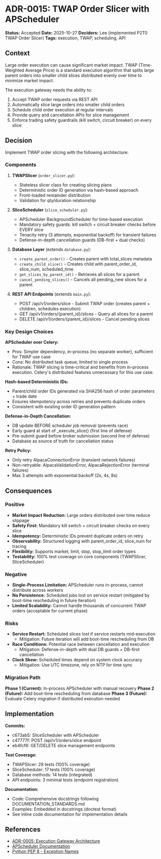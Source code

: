# ADR-0015: TWAP Order Slicer with APScheduler

**Status:** Accepted
**Date:** 2025-10-27
**Deciders:** Lee (implemented P2T0 TWAP Order Slicer)
**Tags:** execution, TWAP, scheduling, API

## Context

Large order execution can cause significant market impact. TWAP (Time-Weighted Average Price) is a standard execution algorithm that splits large parent orders into smaller child slices distributed evenly over time to minimize market impact.

The execution gateway needs the ability to:
1. Accept TWAP order requests via REST API
2. Automatically slice large orders into smaller child orders
3. Schedule child order execution at regular intervals
4. Provide query and cancellation APIs for slice management
5. Enforce trading safety guardrails (kill switch, circuit breaker) on every slice

## Decision

Implement TWAP order slicing with the following architecture:

### Components

1. **TWAPSlicer** (`order_slicer.py`):
   - Stateless slicer class for creating slicing plans
   - Deterministic order ID generation via hash-based approach
   - Front-loaded remainder distribution
   - Validation for qty/duration relationship

2. **SliceScheduler** (`slice_scheduler.py`):
   - APScheduler BackgroundScheduler for time-based execution
   - Mandatory safety guards: kill switch + circuit breaker checks before EVERY slice
   - Tenacity retry (3 attempts, exponential backoff) for transient failures
   - Defense-in-depth cancellation guards (DB-first + dual checks)

3. **Database Layer** (extends `database.py`):
   - `create_parent_order()` - Creates parent with total_slices metadata
   - `create_child_slice()` - Creates child with parent_order_id, slice_num, scheduled_time
   - `get_slices_by_parent_id()` - Retrieves all slices for a parent
   - `cancel_pending_slices()` - Cancels all pending_new slices for a parent

4. **REST API Endpoints** (extends `main.py`):
   - POST /api/v1/orders/slice - Submit TWAP order (creates parent + children, schedules execution)
   - GET /api/v1/orders/{parent_id}/slices - Query all slices for a parent
   - DELETE /api/v1/orders/{parent_id}/slices - Cancel pending slices

### Key Design Choices

**APScheduler over Celery:**
- Pros: Simpler dependency, in-process (no separate worker), sufficient for TWAP use case
- Cons: No distributed task queue, limited to single process
- Rationale: TWAP slicing is time-critical and benefits from in-process execution. Celery's distributed features unnecessary for this use case.

**Hash-based Deterministic IDs:**
- Parent/child order IDs generated via SHA256 hash of order parameters + trade date
- Ensures idempotency across retries and prevents duplicate orders
- Consistent with existing order ID generation pattern

**Defense-in-Depth Cancellation:**
- DB update BEFORE scheduler job removal (prevents race)
- Early guard at start of _execute_slice() (first line of defense)
- Pre-submit guard before broker submission (second line of defense)
- Database as source of truth for cancellation status

**Retry Policy:**
- Only retry AlpacaConnectionError (transient network failures)
- Non-retryable: AlpacaValidationError, AlpacaRejectionError (terminal failures)
- Max 3 attempts with exponential backoff (2s, 4s, 8s)

## Consequences

### Positive

- **Market Impact Reduction:** Large orders distributed over time reduce slippage
- **Safety First:** Mandatory kill switch + circuit breaker checks on every slice
- **Idempotency:** Deterministic IDs prevent duplicate orders on retry
- **Observability:** Structured logging with parent_order_id, slice_num for tracing
- **Flexibility:** Supports market, limit, stop, stop_limit order types
- **Testability:** 100% test coverage on core components (TWAPSlicer, SliceScheduler)

### Negative

- **Single-Process Limitation:** APScheduler runs in-process, cannot distribute across workers
- **No Persistence:** Scheduled jobs lost on service restart (mitigated by boot-time rescheduling in future iteration)
- **Limited Scalability:** Cannot handle thousands of concurrent TWAP orders (acceptable for current phase)

### Risks

- **Service Restart:** Scheduled slices lost if service restarts mid-execution
  - Mitigation: Future iteration will add boot-time rescheduling from DB
- **Race Conditions:** Potential race between cancellation and execution
  - Mitigation: Defense-in-depth with dual DB guards + DB-first cancellation
- **Clock Skew:** Scheduled times depend on system clock accuracy
  - Mitigation: Use UTC timezone, rely on NTP for time sync

### Migration Path

**Phase 1 (Current):** In-process APScheduler with manual recovery
**Phase 2 (Future):** Add boot-time rescheduling from database
**Phase 3 (Future):** Evaluate Celery migration if distributed execution needed

## Implementation

**Commits:**
- c673ab5: SliceScheduler with APScheduler
- c47777f: POST /api/v1/orders/slice endpoint
- eb4fcf6: GET/DELETE slice management endpoints

**Test Coverage:**
- TWAPSlicer: 28 tests (100% coverage)
- SliceScheduler: 17 tests (100% coverage)
- Database methods: 14 tests (integrated)
- API endpoints: 3 minimal tests (endpoint registration)

**Documentation:**
- Code: Comprehensive docstrings following DOCUMENTATION_STANDARDS.md
- Examples: Embedded in docstrings (doctest format)
- See inline code documentation for implementation details

## References

- [ADR-0005: Execution Gateway Architecture](./0005-execution-gateway-architecture.md)
- [APScheduler Documentation](https://apscheduler.readthedocs.io/)
- [Python PEP 8 - Exception Names](https://peps.python.org/pep-0008/#exception-names)

